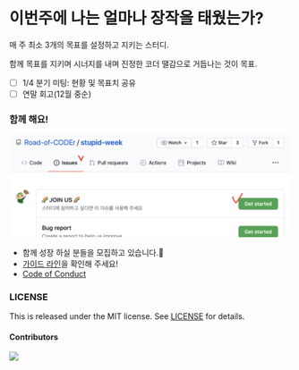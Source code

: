 # 이번주에 나는 얼마나 장작을 태웠는가?

매 주 최소 3개의 목표를 설정하고 지키는 스터디.

함께 목표를 지키며 시너지를 내며 진정한 코더 땔감으로 거듭나는 것이 목표.

- [ ] 1/4 분기 미팅: 현황 및 목표치 공유
- [ ] 연말 회고(12월 중순)

### 함께 해요!

![Issue](assets/issue.png)

- 함께 성장 하실 분들을 모집하고 있습니다.👻 
- [가이드 라인](https://github.com/Road-of-CODEr/stupid-week/blob/master/.github/CONTRIBUTING.md)을 확인해 주세요!
- [Code of Conduct](https://github.com/Road-of-CODEr/stupid-week/blob/master/.github/CODE_OF_CONDUCT.md)

### LICENSE

This is released under the MIT license. See [LICENSE](LICENSE) for details.

#### Contributors

<a href="https://github.com/Road-of-CODEr/stupid-week/graphs/contributors">
  <img src="https://contributors-img.web.app/image?repo=Road-of-CODEr/stupid-week-2021" />
</a>
